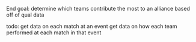 End goal: determine which teams contribute the most to an alliance based off of qual data

todo:
    get data on each match at an event
    get data on how each team performed at each match in that event
    